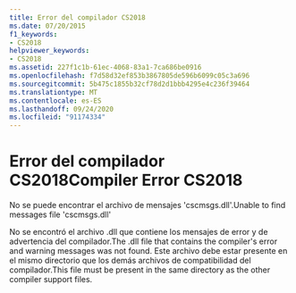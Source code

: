 ```yaml
---
title: Error del compilador CS2018
ms.date: 07/20/2015
f1_keywords:
- CS2018
helpviewer_keywords:
- CS2018
ms.assetid: 227f1c1b-61ec-4068-83a1-7ca686be0916
ms.openlocfilehash: f7d58d32ef853b3867805de596b6099c05c3a696
ms.sourcegitcommit: 5b475c1855b32cf78d2d1bbb4295e4c236f39464
ms.translationtype: MT
ms.contentlocale: es-ES
ms.lasthandoff: 09/24/2020
ms.locfileid: "91174334"
---
```

# <a name="compiler-error-cs2018"></a><span data-ttu-id="8a85a-102">Error del compilador CS2018</span><span class="sxs-lookup"><span data-stu-id="8a85a-102">Compiler Error CS2018</span></span>

<span data-ttu-id="8a85a-103">No se puede encontrar el archivo de mensajes 'cscmsgs.dll'.</span><span class="sxs-lookup"><span data-stu-id="8a85a-103">Unable to find messages file 'cscmsgs.dll'</span></span>  
  
 <span data-ttu-id="8a85a-104">No se encontró el archivo .dll que contiene los mensajes de error y de advertencia del compilador.</span><span class="sxs-lookup"><span data-stu-id="8a85a-104">The .dll file that contains the compiler's error and warning messages was not found.</span></span> <span data-ttu-id="8a85a-105">Este archivo debe estar presente en el mismo directorio que los demás archivos de compatibilidad del compilador.</span><span class="sxs-lookup"><span data-stu-id="8a85a-105">This file must be present in the same directory as the other compiler support files.</span></span>
